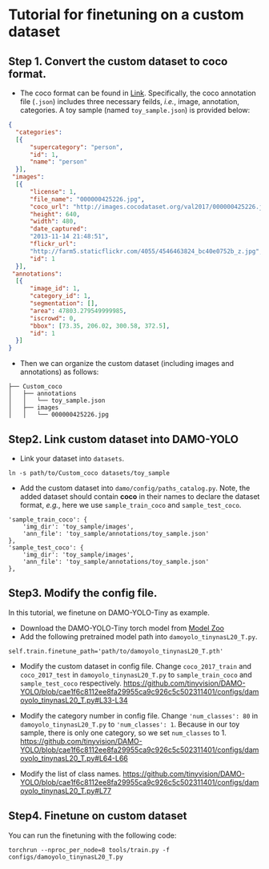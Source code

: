 # Tutorial for finetuning on a custom dataset

## Step 1. Convert the custom dataset to coco format.

- The coco format can be found in [Link](https://cocodataset.org/#format-data). Specifically, the coco annotation file (`.json`) includes three necessary feilds, *i.e.*, image, annotation, categories. A toy sample (named `toy_sample.json`) is provided below:

```json
{
  "categories": 
  [{
      "supercategory": "person", 
      "id": 1, 
      "name": "person"
  }], 
 "images": 
  [{
      "license": 1, 
      "file_name": "000000425226.jpg",        
      "coco_url": "http://images.cocodataset.org/val2017/000000425226.jpg", 
      "height": 640, 
      "width": 480, 
      "date_captured": 
      "2013-11-14 21:48:51", 
      "flickr_url": 
      "http://farm5.staticflickr.com/4055/4546463824_bc40e0752b_z.jpg", 
      "id": 1
  }], 
 "annotations": 
  [{
      "image_id": 1, 
      "category_id": 1, 
      "segmentation": [], 
      "area": 47803.279549999985, 
      "iscrowd": 0, 
      "bbox": [73.35, 206.02, 300.58, 372.5], 
      "id": 1
  }]
}
```

- Then we can organize the custom dataset (including images and annotations) as follows:
```
├── Custom_coco
│   ├── annotations
│   │   └── toy_sample.json
│   ├── images
│   │   └── 000000425226.jpg
```

## Step2. Link custom dataset into DAMO-YOLO
- Link your dataset into `datasets`. 
```
ln -s path/to/Custom_coco datasets/toy_sample
```

- Add the custom dataset into `damo/config/paths_catalog.py`. Note, the added dataset should contain **coco** in their names to declare the dataset format, *e.g.*, here we use `sample_train_coco` and `sample_test_coco`.
```
'sample_train_coco': {
    'img_dir': 'toy_sample/images',
    'ann_file': 'toy_sample/annotations/toy_sample.json'
},
'sample_test_coco': {
    'img_dir': 'toy_sample/images',
    'ann_file': 'toy_sample/annotations/toy_sample.json'
},
```


## Step3. Modify the config file.
In this tutorial, we finetune on DAMO-YOLO-Tiny as example.
- Download the DAMO-YOLO-Tiny torch model from [Model Zoo](https://github.com/tinyvision/DAMO-YOLO#Model-Zoo)
- Add the following pretrained model path into `damoyolo_tinynasL20_T.py`.
```
self.train.finetune_path='path/to/damoyolo_tinynasL20_T.pth'
```
- Modify the custom dataset in config file. Change `coco_2017_train` and `coco_2017_test` in `damoyolo_tinynasL20_T.py` to `sample_train_coco` and `sample_test_coco` respectively.
https://github.com/tinyvision/DAMO-YOLO/blob/cae1f6c8112ee8fa29955ca9c926c5c502311401/configs/damoyolo_tinynasL20_T.py#L33-L34

- Modify the category number in config file. Change `'num_classes': 80` in `damoyolo_tinynasL20_T.py` to `'num_classes': 1`. Because in our toy sample, there is only one category, so we set `num_classes` to 1.
https://github.com/tinyvision/DAMO-YOLO/blob/cae1f6c8112ee8fa29955ca9c926c5c502311401/configs/damoyolo_tinynasL20_T.py#L64-L66

- Modify the list of class names.
https://github.com/tinyvision/DAMO-YOLO/blob/cae1f6c8112ee8fa29955ca9c926c5c502311401/configs/damoyolo_tinynasL20_T.py#L77

## Step4. Finetune on custom dataset
You can run the finetuning with the following code:
```
torchrun --nproc_per_node=8 tools/train.py -f configs/damoyolo_tinynasL20_T.py
```

